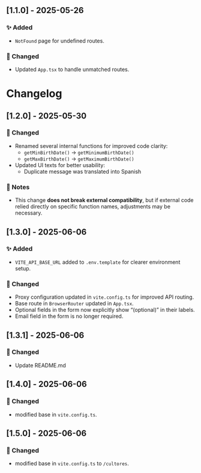 ## [1.1.0] - 2025-05-26

### ✨ Added

- `NotFound` page for undefined routes.

### 🔧 Changed

- Updated `App.tsx` to handle unmatched routes.

# Changelog

## [1.2.0] - 2025-05-30

### 🔧 Changed

- Renamed several internal functions for improved code clarity:
  - `getMinBirthDate()` → `getMinimumBirthDate()`
  - `getMaxBirthDate()` → `getMaximumBirthDate()`
- Updated UI texts for better usability:
  - Duplicate message was translated into Spanish

### 📝 Notes

- This change **does not break external compatibility**, but if external code relied directly on specific function names, adjustments may be necessary.

## [1.3.0] - 2025-06-06

### ✨ Added

- `VITE_API_BASE_URL` added to `.env.template` for clearer environment setup.

### 🔧 Changed

- Proxy configuration updated in `vite.config.ts` for improved API routing.
- Base route in `BrowserRouter` updated in `App.tsx`.
- Optional fields in the form now explicitly show “(optional)” in their labels.
- Email field in the form is no longer required.

## [1.3.1] - 2025-06-06

### 🔧 Changed

- Update README.md

## [1.4.0] - 2025-06-06

### 🔧 Changed

- modified base in `vite.config.ts`.

## [1.5.0] - 2025-06-06

### 🔧 Changed

- modified base in `vite.config.ts` to `/cultores`.
